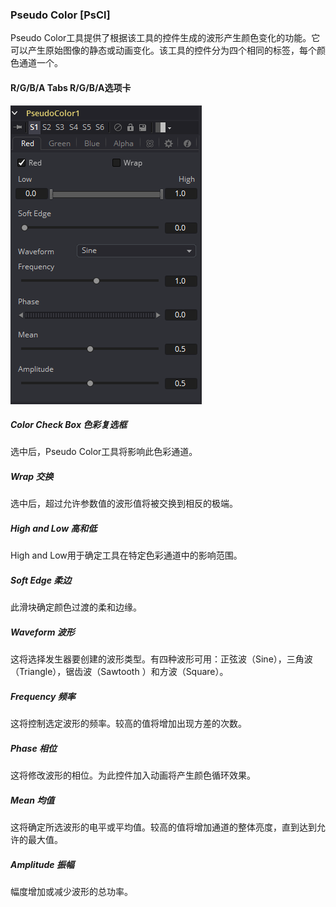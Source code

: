 ### Pseudo Color [PsCl]

Pseudo Color工具提供了根据该工具的控件生成的波形产生颜色变化的功能。它可以产生原始图像的静态或动画变化。该工具的控件分为四个相同的标签，每个颜色通道一个。

#### R/G/B/A Tabs R/G/B/A选项卡

![PsCl_RGBATabs](images/PsCl_RGBATabs.png)

##### Color Check Box 色彩复选框

选中后，Pseudo Color工具将影响此色彩通道。

##### Wrap 交换

选中后，超过允许参数值的波形值将被交换到相反的极端。

##### High and Low 高和低

High and Low用于确定工具在特定色彩通道中的影响范围。

##### Soft Edge 柔边

此滑块确定颜色过渡的柔和边缘。

##### Waveform 波形

这将选择发生器要创建的波形类型。有四种波形可用：正弦波（Sine），三角波（Triangle），锯齿波（Sawtooth ）和方波（Square）。

##### Frequency 频率

这将控制选定波形的频率。较高的值将增加出现方差的次数。

##### Phase 相位

这将修改波形的相位。为此控件加入动画将产生颜色循环效果。

##### Mean 均值

这将确定所选波形的电平或平均值。较高的值将增加通道的整体亮度，直到达到允许的最大值。

##### Amplitude 振幅

幅度增加或减少波形的总功率。
